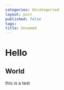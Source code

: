 ```yaml
---
categories: Uncategoried
layout: post
published: false
tags: 
title: Unnamed
---
```

# Hello
## World
this is a test